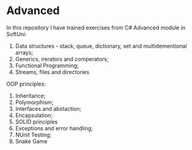 # Advanced

In this repository I have trained exercises from C# Advanced module in SoftUni:
1) Data structures - stack, queue, dictionary, set and multidementional arrays;
2) Generics, irerators and comperators;
3) Functional Programming;
4) Streams, files and directories

OOP principles:
1) Inheritance;
2) Polymorphism;
3) Interfaces and abstaction;
4) Encapsulation;
5) SOLID principles
6) Exceptions and error handling;
7) NUnit Testing;
8) Snake Game
